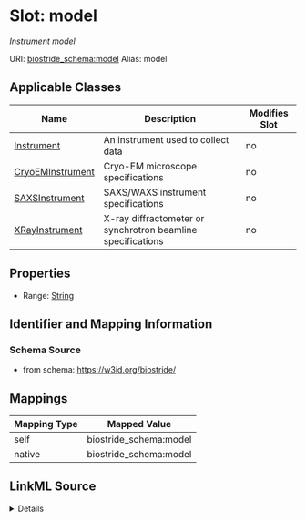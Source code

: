 

# Slot: model 


_Instrument model_





URI: [biostride_schema:model](https://w3id.org/biostride/schema/model)
Alias: model

<!-- no inheritance hierarchy -->





## Applicable Classes

| Name | Description | Modifies Slot |
| --- | --- | --- |
| [Instrument](Instrument.md) | An instrument used to collect data |  no  |
| [CryoEMInstrument](CryoEMInstrument.md) | Cryo-EM microscope specifications |  no  |
| [SAXSInstrument](SAXSInstrument.md) | SAXS/WAXS instrument specifications |  no  |
| [XRayInstrument](XRayInstrument.md) | X-ray diffractometer or synchrotron beamline specifications |  no  |






## Properties

* Range: [String](String.md)




## Identifier and Mapping Information






### Schema Source


* from schema: https://w3id.org/biostride/




## Mappings

| Mapping Type | Mapped Value |
| ---  | ---  |
| self | biostride_schema:model |
| native | biostride_schema:model |




## LinkML Source

<details>
```yaml
name: model
description: Instrument model
from_schema: https://w3id.org/biostride/
rank: 1000
alias: model
owner: Instrument
domain_of:
- Instrument
range: string

```
</details>